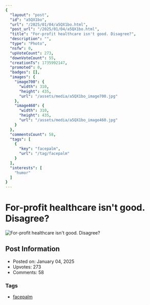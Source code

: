 ```yaml
---
{
  "layout": "post",
  "id": "a5QX1bo",
  "url": "/2025/01/04/a5QX1bo.html",
  "post_url": "/2025/01/04/a5QX1bo.html",
  "title": "For-profit healthcare isn't good. Disagree?",
  "description": "",
  "type": "Photo",
  "nsfw": 0,
  "upVoteCount": 273,
  "downVoteCount": 55,
  "creationTs": 1735992147,
  "promoted": 0,
  "badges": [],
  "images": {
    "image700": {
      "width": 310,
      "height": 435,
      "url": "/assets/media/a5QX1bo_image700.jpg"
    },
    "image460": {
      "width": 310,
      "height": 435,
      "url": "/assets/media/a5QX1bo_image460.jpg"
    }
  },
  "commentsCount": 58,
  "tags": [
    {
      "key": "facepalm",
      "url": "/tag/facepalm"
    }
  ],
  "interests": [
    "humor"
  ]
}
---
```


# For-profit healthcare isn't good. Disagree?

![For-profit healthcare isn't good. Disagree?](/assets/media/a5QX1bo_image700.jpg)

## Post Information

- Posted on: January 04, 2025
- Upvotes: 273
- Comments: 58

### Tags

- [facepalm](/tag/facepalm)
